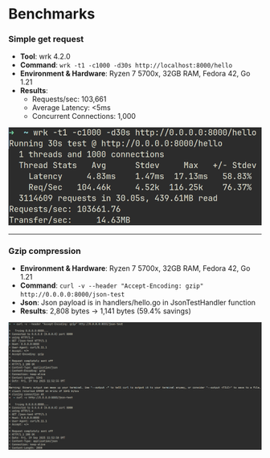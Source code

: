 # Benchmarks

### Simple get request  

- **Tool**: wrk 4.2.0
- **Command**: `wrk -t1 -c1000 -d30s http://localhost:8000/hello`
- **Environment & Hardware**: Ryzen 7 5700x, 32GB RAM, Fedora 42, Go 1.21
- **Results**:
  - Requests/sec: 103,661
  - Average Latency: <5ms
  - Concurrent Connections: 1,000

![get-request-result](./benchmark-screenshots/get_req.png)

---

### Gzip compression

- **Environment & Hardware**: Ryzen 7 5700x, 32GB RAM, Fedora 42, Go 1.21
- **Command**: `curl -v --header "Accept-Encoding: gzip" http://0.0.0.0:8000/json-test` 
- **Json**: Json payload is in handlers/hello.go in JsonTestHandler function
- **Results**: 2,808 bytes → 1,141 bytes (59.4% savings)

![gzip-reqiest-result](./benchmark-screenshots/gzip_req.png)
